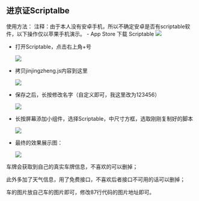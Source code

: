 ## 进京证Scriptalbe
使用方法：
    注释：由于本人没有安卓手机，所以不确定安卓是否有scriptable软件，以下操作仅以苹果手机演示。
    - App Store 下载 Scriptable
        ![](https://p.ipic.vip/eiiy14.png)

- 打开Scriptable，点击右上角+号

  ![](https://p.ipic.vip/b3l1bm.png)

- 拷贝jinjingzheng.js内容到这里

  ![](https://p.ipic.vip/d0zbnv.png)

- 保存之后，长按修改名字（自定义即可，我这里改为123456）

  ![](https://p.ipic.vip/odwa7e.png)

- 长按屏幕添加小组件，选择Scriptable，中尺寸方框，选取刚刚复制好的脚本

  ![](https://p.ipic.vip/ypfp7j.png)

- 最终的效果展示图：

  ![](https://p.ipic.vip/ukuq8y.png)

车牌会获取到自己的真实车牌信息，不喜欢的可以删掉；

此外多加了天气信息，用了免费接口，不喜欢后者接口不可用的话可以删掉；

车的图片放自己车的图片即可，修改87行代码的图片地址即可。
